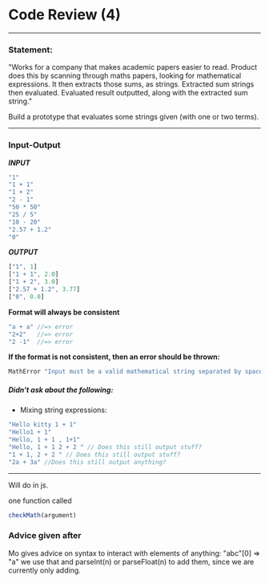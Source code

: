 # Code Review (4)

---
### Statement:

"Works for a company that makes academic papers easier to read.
Product does this by scanning through maths papers,
looking for mathematical expressions.
It then extracts those sums, as strings.
Extracted sum strings then evaluated.
Evaluated result outputted,
along with the extracted sum string."

Build a prototype that evaluates some strings given (with one or two terms).

---
### Input-Output


**_INPUT_**
```js
"1"
"1 + 1"
"1 + 2"
"2 - 1"
"50 * 50"
"25 / 5"
"10 - 20"
"2.57 + 1.2"
"0"
```

**_OUTPUT_**
```js
["1", 1]
["1 + 1", 2.0]
["1 + 2", 3.0]
["2.57 + 1.2", 3.77]
["0", 0.0]
```


**Format will always be consistent**
```js
"a + a" //=> error
"2+2"   //=> error
"2 -1"  //=> error
```
**If the format is not consistent, then an error should be thrown:**

```js
MathError "Input must be a valid mathematical string separated by spaces"
```

##### Didn't ask about the following:

* Mixing string expressions:

```js
"Hello kitty 1 + 1"
"Hello1 + 1"
"Hello, 1 + 1 , 1+1"
"Hello, 1 + 1 2 + 2 " // Does this still output stuff?
"1 + 1, 2 + 2 " // Does this still output stuff?
"2a + 3a" //Does this still output anything?
```

---

Will do in js.

one function
called
```js
checkMath(argument)
```

### Advice given after

Mo gives advice on syntax to interact with elements of anything:
"abc"[0] => "a"
we use that and parseInt(n) or parseFloat(n) to add them,
since we are currently only adding.

